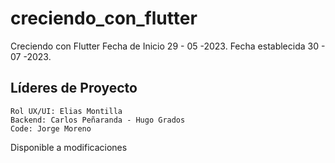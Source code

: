 # creciendo_con_flutter

Creciendo con Flutter 
Fecha de Inicio 29 - 05 -2023.
Fecha establecida 30 - 07 -2023.

## Líderes de Proyecto 

    Rol UX/UI: Elias Montilla
	Backend: Carlos Peñaranda - Hugo Grados
	Code: Jorge Moreno

Disponible a modificaciones

